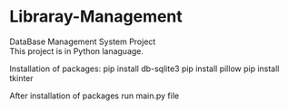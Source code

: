# Libraray-Management
DataBase Management System Project  
  This project is in Python lanaguage.
  
  Installation of packages:
    pip install db-sqlite3
    pip install pillow
    pip install tkinter
    
  After installation of packages run main.py file
